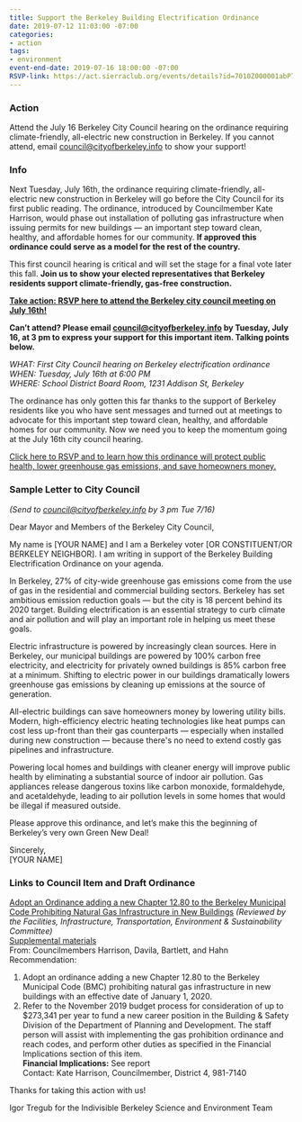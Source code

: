 ```yaml
---
title: Support the Berkeley Building Electrification Ordinance
date: 2019-07-12 11:03:00 -07:00
categories:
- action
tags:
- environment
event-end-date: 2019-07-16 18:00:00 -07:00
RSVP-link: https://act.sierraclub.org/events/details?id=7010Z000001abP7QAI&formcampaignid=7010Z000001aZBGQA2
---
```


### Action
Attend the July 16 Berkeley City Council hearing on the ordinance requiring climate-friendly, all-electric new construction in Berkeley. If you cannot attend, email <council@cityofberkeley.info> to show your support!

### Info
Next Tuesday, July 16th, the ordinance requiring climate-friendly, all-electric new construction in Berkeley will go before the City Council for its first public reading. The ordinance, introduced by Councilmember Kate Harrison, would phase out installation of polluting gas infrastructure when issuing permits for new buildings — an important step toward clean, healthy, and affordable homes for our community. **If approved this ordinance could serve as a model for the rest of the country.**  

This first council hearing is critical and will set the stage for a final vote later this fall. **Join us to show your elected representatives that Berkeley residents support climate-friendly, gas-free construction.**  

[**Take action: RSVP here to attend the Berkeley city council meeting on July 16th!**](https://act.sierraclub.org/events/details?id=7010Z000001abP7QAI&formcampaignid=7010Z000001aZBGQA2)  

**Can’t attend? Please email <council@cityofberkeley.info> by Tuesday, July 16, at 3 pm to express your support for this important item. Talking points below.**  

*WHAT: First City Council hearing on Berkeley electrification ordinance*  
*WHEN: Tuesday, July 16th at 6:00 PM*  
*WHERE: School District Board Room, 1231 Addison St, Berkeley*  

The ordinance has only gotten this far thanks to the support of Berkeley residents like you who have sent messages and turned out at meetings to advocate for this important step toward clean, healthy, and affordable homes for our community. Now we need you to keep the momentum going at the July 16th city council hearing.  

[Click here to RSVP and to learn how this ordinance will protect public health, lower greenhouse gas emissions, and save homeowners money.](https://act.sierraclub.org/events/details?id=7010Z000001abP7QAI&formcampaignid=7010Z000001aZBGQA2)  

### Sample Letter to City Council
*(Send to council@cityofberkeley.info by 3 pm Tue 7/16)*  

Dear Mayor and Members of the Berkeley City Council,  

My name is [YOUR NAME] and I am a Berkeley voter [OR CONSTITUENT/OR BERKELEY NEIGHBOR]. I am writing in support of the Berkeley Building Electrification Ordinance on your agenda.  

In Berkeley, 27% of city-wide greenhouse gas emissions come from the use of gas in the residential and commercial building sectors. Berkeley has set ambitious emission reduction goals — but the city is 18 percent behind its 2020 target. Building electrification is an essential strategy to curb climate and air pollution and will play an important role in helping us meet these goals.  

Electric infrastructure is powered by increasingly clean sources. Here in Berkeley, our municipal buildings are powered by 100% carbon free electricity, and electricity for privately owned buildings is 85% carbon free at a minimum. Shifting to electric power in our buildings dramatically lowers greenhouse gas emissions by cleaning up emissions at the source of generation.  

All-electric buildings can save homeowners money by lowering utility bills. Modern, high-efficiency electric heating technologies like heat pumps can cost less up-front than their gas counterparts — especially when installed during new construction — because there's no need to extend costly gas pipelines and infrastructure.  

Powering local homes and buildings with cleaner energy will improve public health by eliminating a substantial source of indoor air pollution. Gas appliances release dangerous toxins like carbon monoxide, formaldehyde, and acetaldehyde, leading to air pollution levels in some homes that would be illegal if measured outside.  

Please approve this ordinance, and let’s make this the beginning of Berkeley’s very own Green New Deal!  

Sincerely,  
[YOUR NAME]  

### Links to Council Item and Draft Ordinance
[Adopt an Ordinance adding a new Chapter 12.80 to the Berkeley Municipal Code Prohibiting Natural Gas Infrastructure in New Buildings](https://www.cityofberkeley.info/Clerk/City_Council/2019/07_Jul/Documents/2019-07-09_Item_21_Adopt_an_Ordinance_adding_a_new.aspx) *(Reviewed by the Facilities, Infrastructure, Transportation, Environment & Sustainability Committee)*  
[Supplemental materials](https://www.cityofberkeley.info/Clerk/City_Council/2019/07_Jul/Documents/2019-07-09_Supp_1_Reports_Item_21_Supp_Harrison_pdf.aspx)  
From: Councilmembers Harrison, Davila, Bartlett, and Hahn 
Recommendation:  
1. Adopt an ordinance adding a new Chapter 12.80 to the Berkeley Municipal Code (BMC) prohibiting natural gas infrastructure in new buildings with an effective date of January 1, 2020.  
2. Refer to the November 2019 budget process for consideration of up to $273,341 per year to fund a new career position in the Building & Safety Division of the Department of Planning and Development. The staff person will assist with implementing the gas prohibition ordinance and reach codes, and perform other duties as specified in the Financial Implications section of this item.  
**Financial Implications:** See report  
Contact: Kate Harrison, Councilmember, District 4, 981-7140  

Thanks for taking this action with us!  

Igor Tregub for the Indivisible Berkeley Science and Environment Team  
